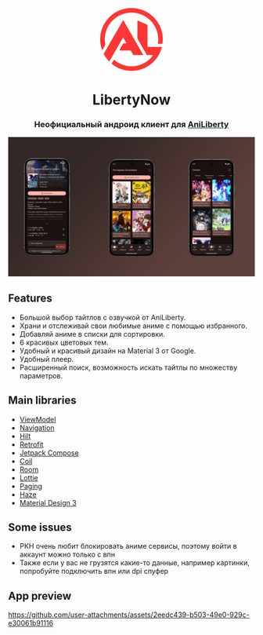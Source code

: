 <div align="center">

<img src="docs/app_icon.svg" width="128" height="128"/>

# LibertyNow

### Неофициальный андроид клиент для [AniLiberty](https://anilibria.top/)

<img src="docs/app_logo.png"/>

</div>

## Features
- Большой выбор тайтлов с озвучкой от AniLiberty.
- Храни и отслеживай свои любимые аниме с помощью избранного.
- Добавляй аниме в списки для сортировки.
- 6 красивых цветовых тем.
- Удобный и красивый дизайн на Material 3 от Google.
- Удобный плеер.
- Расширенный поиск, возможность искать тайтлы по множеству параметров.
## Main libraries
- [ViewModel](https://developer.android.com/topic/libraries/architecture/viewmodel)
- [Navigation](https://developer.android.com/guide/navigation)
- [Hilt](https://developer.android.com/training/dependency-injection/hilt-android)
- [Retrofit](https://square.github.io/retrofit/)
- [Jetpack Compose](https://developer.android.com/compose)
- [Coil](https://coil-kt.github.io/coil/compose/)
- [Room](https://developer.android.com/reference/androidx/room/package-summary)
- [Lottie](https://github.com/airbnb/lottie/blob/master/android-compose.md)
- [Paging](https://developer.android.com/jetpack/androidx/releases/paging)
- [Haze](https://chrisbanes.github.io/haze/latest/)
- [Material Design 3](https://m3.material.io/)
## Some issues
- РКН очень любит блокировать аниме сервисы, поэтому войти в аккаунт можно только с впн
- Также если у вас не грузятся какие-то данные, например картинки, попробуйте подключить впн или dpi спуфер
## App preview
https://github.com/user-attachments/assets/2eedc439-b503-49e0-929c-e30061b91116
